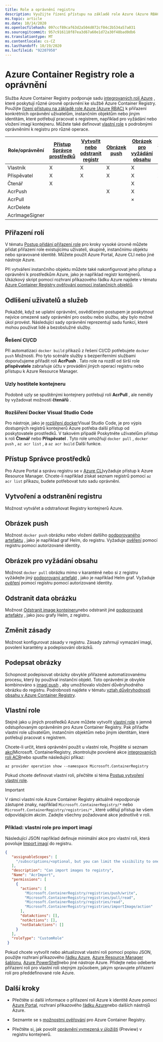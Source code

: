 ```yaml
---
title: Role a oprávnění registru
description: Využijte řízení přístupu na základě role Azure (Azure RBAC) a správu identit a přístupu (IAM) k zajištění podrobných oprávnění k prostředkům v registru kontejnerů Azure.
ms.topic: article
ms.date: 10/14/2020
ms.openlocfilehash: 097ccf89caf63d2a504d072cf04c2b534a57a031
ms.sourcegitcommit: 957c916118f87ea3d67a60e1d72a30f48bad0db6
ms.translationtype: MT
ms.contentlocale: cs-CZ
ms.lasthandoff: 10/19/2020
ms.locfileid: "92207950"
---
```

# <a name="azure-container-registry-roles-and-permissions"></a>Azure Container Registry role a oprávnění

Služba Azure Container Registry podporuje sadu [integrovaných rolí Azure](../role-based-access-control/built-in-roles.md) , které poskytují různé úrovně oprávnění ke službě Azure Container Registry. Použijte [řízení přístupu na základě role Azure (Azure RBAC)](../role-based-access-control/index.yml) k přiřazení konkrétních oprávnění uživatelům, instančním objektům nebo jiným identitám, které potřebují pracovat s registrem, například pro vyžádání nebo vložení imagí kontejneru. Můžete také definovat [vlastní role](#custom-roles) s podrobnými oprávněními k registru pro různé operace.

| Role/oprávnění       | [Přístup Správce prostředků](#access-resource-manager) | [Vytvořit nebo odstranit registr](#create-and-delete-registry) | [Obrázek push](#push-image) | [Obrázek pro vyžádání obsahu](#pull-image) | [Odstranit data obrázku](#delete-image-data) | [Změnit zásady](#change-policies) |   [Podepsat obrázky](#sign-images)  |
| ---------| --------- | --------- | --------- | --------- | --------- | --------- | --------- |
| Vlastník | X | X | X | X | X | X |  |  
| Přispěvatel | X | X | X |  X | X | X |  |  
| Čtenář | X |  |  | X |  |  |  |
| AcrPush |  |  | X | X | |  |  |  
| AcrPull |  |  |  | × |  |  |  |  
| AcrDelete |  |  |  |  | × |  |  |
| AcrImageSigner |  |  |  |  |  |  | × |

## <a name="assign-roles"></a>Přiřazení rolí

V tématu [Postup přidání přiřazení role](../role-based-access-control/role-assignments-steps.md) pro kroky vysoké úrovně můžete přidat přiřazení role existujícímu uživateli, skupině, instančnímu objektu nebo spravované identitě. Můžete použít Azure Portal, Azure CLI nebo jiné nástroje Azure.

Při vytváření instančního objektu můžete také nakonfigurovat jeho přístup a oprávnění k prostředkům Azure, jako je například registr kontejnerů. Ukázkový skript pomocí rozhraní příkazového řádku Azure najdete v tématu [Azure Container Registry ověřování pomocí instančních objektů](container-registry-auth-service-principal.md#create-a-service-principal).

## <a name="differentiate-users-and-services"></a>Odlišení uživatelů a služeb

Pokaždé, když se uplatní oprávnění, osvědčeným postupem je poskytnout nejvíce omezené sady oprávnění pro osobu nebo službu, aby bylo možné úkol provést. Následující sady oprávnění reprezentují sadu funkcí, které mohou používat lidé a bezobslužné služby.

### <a name="cicd-solutions"></a>Řešení CI/CD

Při automatizaci `docker build` příkazů z řešení CI/CD potřebujete `docker push` Možnosti. Pro tyto scénáře služby s bezperiferními službami doporučujeme přiřadit roli **AcrPush** . Tato role na rozdíl od širší role **přispěvatele** zabraňuje účtu v provádění jiných operací registru nebo přístupu k Azure Resource Manager.

### <a name="container-host-nodes"></a>Uzly hostitele kontejneru

Podobně uzly se spuštěnými kontejnery potřebují roli **AcrPull** , ale neměly by vyžadovat možnosti **čtenářů** .

### <a name="visual-studio-code-docker-extension"></a>Rozšíření Docker Visual Studio Code

Pro nástroje, jako je [rozšíření docker](https://code.visualstudio.com/docs/azure/docker)Visual Studio Code, je pro výpis dostupných registrů kontejnerů Azure potřeba další přístup od poskytovatele prostředků. V takovém případě Poskytněte uživatelům přístup k roli **Čtenář** nebo **Přispěvatel** . Tyto role umožňují `docker pull` , `docker push` , `az acr list` , a `az acr build` Další funkce. 

## <a name="access-resource-manager"></a>Přístup Správce prostředků

Pro Azure Portal a správu registru se v [Azure CLI](/cli/azure/)vyžaduje přístup k Azure Resource Manager. Chcete-li například získat seznam registrů pomocí `az acr list` příkazu, budete potřebovat tuto sadu oprávnění. 

## <a name="create-and-delete-registry"></a>Vytvoření a odstranění registru

Možnost vytvářet a odstraňovat Registry kontejnerů Azure.

## <a name="push-image"></a>Obrázek push

Možnost `docker push` obrázku nebo vložení dalšího [podporovaného artefaktu](container-registry-image-formats.md) , jako je například graf Helm, do registru. Vyžaduje [ověření](container-registry-authentication.md) pomocí registru pomocí autorizované identity. 

## <a name="pull-image"></a>Obrázek pro vyžádání obsahu

Možnost `docker pull` obrázku mimo v karanténě nebo si z registru vyžádejte jiný [podporovaný artefakt](container-registry-image-formats.md) , jako je například Helm graf. Vyžaduje [ověření](container-registry-authentication.md) pomocí registru pomocí autorizované identity.

## <a name="delete-image-data"></a>Odstranit data obrázku

Možnost [Odstranit image kontejneru](container-registry-delete.md)nebo odstranit jiné [podporované artefakty](container-registry-image-formats.md) , jako jsou grafy Helm, z registru.

## <a name="change-policies"></a>Změnit zásady

Možnost konfigurovat zásady v registru. Zásady zahrnují vymazání imagí, povolení karantény a podepisování obrázků.

## <a name="sign-images"></a>Podepsat obrázky

Schopnost podepisovat obrázky obvykle přiřazené automatizovanému procesu, který by používal instanční objekt. Toto oprávnění je obvykle kombinováno s [imagí push](#push-image) , aby umožňovalo vložení důvěryhodného obrázku do registru. Podrobnosti najdete v tématu [vztah důvěryhodnosti obsahu v Azure Container Registry](container-registry-content-trust.md).

## <a name="custom-roles"></a>Vlastní role

Stejně jako u jiných prostředků Azure můžete vytvořit [vlastní role](../role-based-access-control/custom-roles.md) s jemně odstupňovaným oprávněním pro Azure Container Registry. Pak přiřaďte vlastní role uživatelům, instančním objektům nebo jiným identitám, které potřebují pracovat s registrem. 

Chcete-li určit, která oprávnění použít u vlastní role, Projděte si seznam [akcí](../role-based-access-control/resource-provider-operations.md#microsoftcontainerregistry)Microsoft. ContainerRegistry, zkontrolujte povolené akce [integrovaných rolí ACR](../role-based-access-control/built-in-roles.md)nebo spusťte následující příkaz:

```azurecli
az provider operation show --namespace Microsoft.ContainerRegistry
```

Pokud chcete definovat vlastní roli, přečtěte si téma [Postup vytvoření vlastní role](../role-based-access-control/custom-roles.md#steps-to-create-a-custom-role).

> [!IMPORTANT]
> V rámci vlastní role Azure Container Registry aktuálně nepodporuje zástupné znaky, například `Microsoft.ContainerRegistry/*` nebo `Microsoft.ContainerRegistry/registries/*` , které udělují přístup ke všem odpovídajícím akcím. Zadejte všechny požadované akce jednotlivě v roli.

### <a name="example-custom-role-to-import-images"></a>Příklad: vlastní role pro import imagí

Následující JSON například definuje minimální akce pro vlastní roli, která povoluje [Import imagí](container-registry-import-images.md) do registru.

```json
{
   "assignableScopes": [
     "/subscriptions/<optional, but you can limit the visibility to one or more subscriptions>"
   ],
   "description": "Can import images to registry",
   "Name": "AcrImport",
   "permissions": [
     {
       "actions": [
         "Microsoft.ContainerRegistry/registries/push/write",
         "Microsoft.ContainerRegistry/registries/pull/read",
         "Microsoft.ContainerRegistry/registries/read",
         "Microsoft.ContainerRegistry/registries/importImage/action"
       ],
       "dataActions": [],
       "notActions": [],
       "notDataActions": []
     }
   ],
   "roleType": "CustomRole"
 }
```

Pokud chcete vytvořit nebo aktualizovat vlastní roli pomocí popisu JSON, použijte rozhraní příkazového [řádku Azure](../role-based-access-control/custom-roles-cli.md), [Azure Resource Manager šablonu](../role-based-access-control/custom-roles-template.md), [Azure PowerShell](../role-based-access-control/custom-roles-powershell.md)nebo jiné nástroje Azure. Přidejte nebo odeberte přiřazení rolí pro vlastní roli stejným způsobem, jakým spravujete přiřazení rolí pro předdefinované role Azure.

## <a name="next-steps"></a>Další kroky

* Přečtěte si další informace o přiřazení rolí Azure k identitě Azure pomocí [Azure Portal](../role-based-access-control/role-assignments-portal.md), rozhraní příkazového [řádku Azure](../role-based-access-control/role-assignments-cli.md)nebo dalších nástrojů Azure.

* Seznamte se s [možnostmi ověřování](container-registry-authentication.md) pro Azure Container Registry.

* Přečtěte si, jak povolit [oprávnění vymezená v úložišti](container-registry-repository-scoped-permissions.md) (Preview) v registru kontejnerů.
